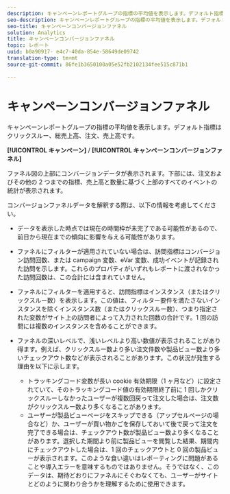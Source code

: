 ```yaml
---
description: キャンペーンレポートグループの指標の平均値を表示します。デフォルト指標はクリックスルー、総売上高、注文、売上高です。
seo-description: キャンペーンレポートグループの指標の平均値を表示します。デフォルト指標はクリックスルー、総売上高、注文、売上高です。
seo-title: キャンペーンコンバージョンファネル
solution: Analytics
title: キャンペーンコンバージョンファネル
topic: レポート
uuid: b0a90917- e4c7-40da-854e-58649de09742
translation-type: tm+mt
source-git-commit: 86fe1b3650100a05e52fb2102134fee515c871b1

---
```



# キャンペーンコンバージョンファネル

キャンペーンレポートグループの指標の平均値を表示します。デフォルト指標はクリックスルー、総売上高、注文、売上高です。

**[!UICONTROL キャンペーン]** / **[!UICONTROL キャンペーンコンバージョンファネル]**

ファネル図の上部にコンバージョンデータが表示されます。下部には、注文およびその他の 2 つまでの指標、売上高と数量に基づく上部のすべてのイベントの統計が表示されます。

コンバージョンファネルデータを解釈する際は、以下の情報を考慮してください。

* データを表示した時点では現在の時間枠が未完了である可能性があるので、前日から現在までの傾向に影響を与える可能性があります。
* ファネルにフィルターが適用されていない場合は、訪問指標はコンバージョン訪問回数、または campaign 変数、eVar 変数、成功イベントが記録された訪問を示します。これらのプロパティがいずれもレポートに渡されなかった訪問回数は、この合計には含まれていません。
* ファネルにフィルターを適用すると、訪問指標はインスタンス（またはクリックスルー数）を表示します。この値は、フィルター要件を満たさないインスタンスを除くインスタンス数（またはクリックスルー数）、つまり指定された変数がサイト上の訪問者によって入力された回数の合計です。1 回の訪問には複数のインスタンスを含めることができます。
* ファネルの深いレベルで、浅いレベルより高い数値が表示されることがあり得ます。例えば、クリックスルー数より多い注文件数や製品ビュー数より多いチェックアウト数などが表示されることがあります。この状況が発生する理由を以下に示します。

   * トラッキングコード変数が長い cookie 有効期限（1 ヶ月など）に設定されていて、そのトラッキングコード値の有効期限終了前に 1 回しかクリックスルーしなかったユーザーが複数回戻って注文した場合は、注文数がクリックスルー数より多くなることがあります。
   * ユーザーが製品ビューページをスキップできる（アップセルページの場合など）か、ユーザーが買い物かごを保存しておいて後で戻って注文を完了できる場合は、チェックアウト数が製品ビュー数より多くなることがあります。選択した期間より前に製品ビューを閲覧した結果、期間内にチェックアウトした場合は、1 回のチェックアウトと 0 回の製品ビューが表示されます。このような食い違いはレポーティングに問題があることや導入エラーを意味するものではありません。そうではなく、このデータは、期待どおりにファネルにそぐわなくても、ユーザーがサイトとどのように関わり合うかを理解するために使用できます。


